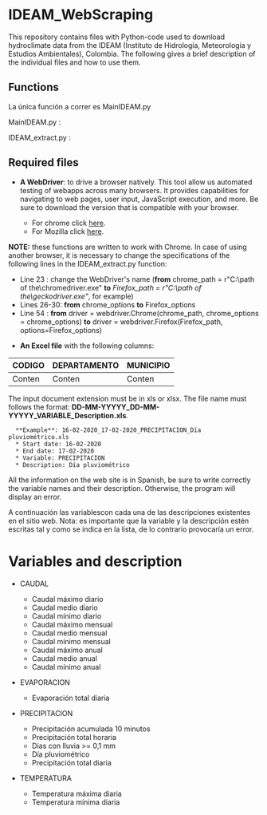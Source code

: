 # IDEAM_WebScraping

This repository contains files with Python-code used to download hydroclimate data from the IDEAM (Instituto de Hidrología, Meteorología y Estudios Ambientales), Colombia. The following gives a brief description of the individual files and how to use them.

## Functions
La única función a correr es MainIDEAM.py

MainIDEAM.py     : 

IDEAM_extract.py :

## Required files
- **A WebDriver**: to drive a browser natively. This tool allow us automated testing of webapps across many browsers. It provides capabilities for navigating to web pages, user input, JavaScript execution, and more. Be sure to download the version that is compatible with your browser.

  * For chrome click [here](https://chromedriver.chromium.org/home).
  * For Mozilla click [here](https://firefox-source-docs.mozilla.org/testing/geckodriver/).
 
 **NOTE:** these functions are written to work with Chrome. In case of using another browser, it is necessary to change the specifications of the following lines in the IDEAM_extract.py function:
 
  * Line 23    : change the WebDriver's name (**from** chrome_path = r"C:\path of the\chromedriver.exe" **to** *Firefox_path = r"C:\path of the\geckodriver.exe"*, for example)
  * Lines 26-30: **from** chrome_options **to** Firefox_options
  * Line 54    : **from** driver = webdriver.Chrome(chrome_path, chrome_options = chrome_options) **to** driver = webdriver.Firefox(Firefox_path, options=Firefox_options)
 
- **An Excel file** with the following columns:

 | **CODIGO** | **DEPARTAMENTO** | **MUNICIPIO** |
 | -------| ------------ |-----------|
 | Conten |    Conten    |   Conten  | 

The input document extension must be in xls or xlsx. The file name must follows the format: **DD-MM-YYYYY_DD-MM-YYYYY_VARIABLE_Description.xls**.

      **Example**: 16-02-2020_17-02-2020_PRECIPITACION_Día pluviométrico.xls
      * Start date: 16-02-2020
      * End date: 17-02-2020
      * Variable: PRECIPITACION
      * Description: Día pluviométrico

All the information on the web site is in Spanish, be sure to write correctly the variable names and their description. Otherwise, the program will display an error.






A continuación las variablescon cada una de las descripciones existentes en el sitio web. Nota: es importante que la variable y la descripción estén escritas tal y como se indica en la lista, de lo contrario provocaría un error. 


# Variables and description
* CAUDAL
  * Caudal máximo diario
  * Caudal medio diario
  * Caudal mínimo diario
  * Caudal máximo mensual
  * Caudal medio mensual
  * Caudal mínimo mensual
  * Caudal máximo anual
  * Caudal medio anual
  * Caudal mínimo anual
  
* EVAPORACION
  * Evaporación total diaria

* PRECIPITACION
  * Precipitación acumulada 10 minutos
  * Precipitación total horaria
  * Dias con lluvia >= 0,1 mm
  * Día pluviométrico
  * Precipitación total diaria

* TEMPERATURA
  * Temperatura máxima diaria
  * Temperatura mínima diaria
